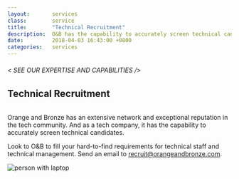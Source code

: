 ```yaml
---
layout:       services
class:        service
title:        "Technical Recruitment"
description:  O&B has the capability to accurately screen technical candicates.
date:         2018-04-03 16:43:00 +0800
categories:   services
---
```


<div id="serviceContent3" class="section-content">
  <div class="section-title">
    <H6>
      &lt; SEE OUR EXPERTISE AND CAPABILITIES /&gt;
    </H6>
    <H2>Technical Recruitment</H2>
    <img class="bg" src="{{ "assets/images/title-services.png" | relative_url }}" alt="" />
  </div>
  <div class="row mb20">
    <div class="col-12">
      <p>Orange and Bronze has an extensive network and exceptional reputation in the tech community. And as a tech company, it has the capability to accurately screen technical candidates.</p>
      <p>Look to O&B to fill your hard-to-find requirements for technical staff and technical management. Send an email to <a href="mailto:recruit@orangeandbronze.com">recruit@orangeandbronze.com</a>.</p>
    </div>
    <div class="text-center">
        <img class="img-fluid mt30 mb30" src="{{ "assets/images/technical-recruitment-page.png" | relative_url }}" alt="person with laptop" />
      </div>
  </div>
</div> 

